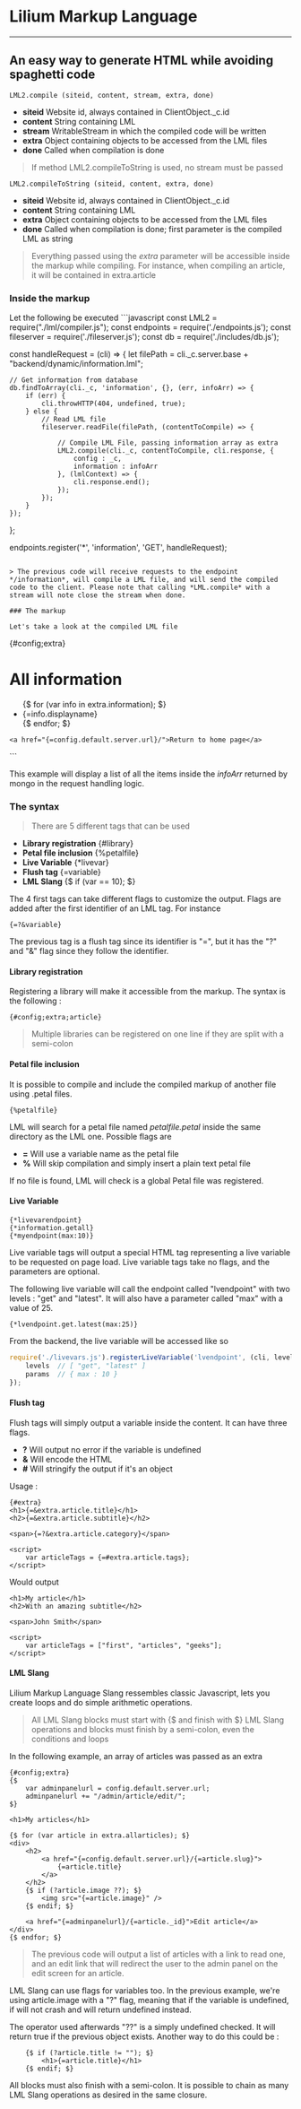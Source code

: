 # Lilium Markup Language
---
## An easy way to generate HTML while avoiding spaghetti code

``LML2.compile (siteid, content, stream, extra, done)``
* **siteid** Website id, always contained in ClientObject.\_c.id
* **content** String containing LML 
* **stream** WritableStream in which the compiled code will be written
* **extra** Object containing objects to be accessed from the LML files
* **done** Called when compilation is done

> If method LML2.compileToString is used, no stream must be passed

``LML2.compileToString (siteid, content, extra, done)``
* **siteid** Website id, always contained in ClientObject.\_c.id
* **content** String containing LML 
* **extra** Object containing objects to be accessed from the LML files
* **done** Called when compilation is done; first parameter is the compiled LML as string

> Everything passed using the *extra* parameter will be accessible inside the markup while compiling. For instance, when compiling an article, it will be contained in extra.article

<h3>Inside the markup</h3>
Let the following be executed
```javascript
const LML2 = require("./lml/compiler.js");
const endpoints = require('./endpoints.js');
const fileserver = require('./fileserver.js');
const db = require('./includes/db.js');

const handleRequest = (cli) => {
    let filePath = cli._c.server.base + "backend/dynamic/information.lml";
    
    // Get information from database
    db.findToArray(cli._c, 'information', {}, (err, infoArr) => {
        if (err) {
            cli.throwHTTP(404, undefined, true);
        } else {
            // Read LML file
            fileserver.readFile(filePath, (contentToCompile) => {

                // Compile LML File, passing information array as extra
                LML2.compile(cli._c, contentToCompile, cli.response, {
                    config : _c,
                    information : infoArr
                }, (lmlContext) => {
                    cli.response.end();
                });
            });
        }
    });
};

endpoints.register('*', 'information', 'GET', handleRequest);
```

> The previous code will receive requests to the endpoint */information*, will compile a LML file, and will send the compiled code to the client. Please note that calling *LML.compile* with a stream will note close the stream when done.

### The markup

Let's take a look at the compiled LML file
```
{#config;extra}
<h1>All information</h1>
<div id="info-list-wrapper">
    <ul>
        {$ for (var info in extra.information); $}
            <li>{=info.displayname}</li>
        {$ endfor; $}
    </ul>

    <a href="{=config.default.server.url}/">Return to home page</a>
</div>
```

This example will display a list of all the items inside the *infoArr* returned by mongo in the request handling logic. 

### The syntax

> There are 5 different tags that can be used
* **Library registration** {#library}
* **Petal file inclusion** {%petalfile}
* **Live Variable** {*livevar}
* **Flush tag** {=variable}
* **LML Slang** {$ if (var == 10); $}

The 4 first tags can take different flags to customize the output. Flags are added after the first identifier of an LML tag. For instance 
```
{=?&variable}
```
The previous tag is a flush tag since its identifier is "=", but it has the "?" and "&" flag since they follow the identifier. 

#### Library registration

Registering a library will make it accessible from the markup. The syntax is the following : 
```
{#config;extra;article}
```
> Multiple libraries can be registered on one line if they are split with a semi-colon

#### Petal file inclusion

It is possible to compile and include the compiled markup of another file using .petal files.
```
{%petalfile}
``` 

LML will search for a petal file named *petalfile.petal* inside the same directory as the LML one. Possible flags are
* **=** Will use a variable name as the petal file
* **%** Will skip compilation and simply insert a plain text petal file

If no file is found, LML will check is a global Petal file was registered.

#### Live Variable
```
{*livevarendpoint}
{*information.getall}
{*myendpoint(max:10)}
```

Live variable tags will output a special HTML tag representing a live variable to be requested on page load. Live variable tags take no flags, and the parameters are optional.

The following live variable will call the endpoint called "lvendpoint" with two levels : "get" and "latest". It will also have a parameter called "max" with a value of 25.
```
{*lvendpoint.get.latest(max:25)}
```

From the backend, the live variable will be accessed like so
```javascript
require('./livevars.js').registerLiveVariable('lvendpoint', (cli, levels, params, send) => {
    levels  // [ "get", "latest" ]
    params  // { max : 10 }
});
```

#### Flush tag
Flush tags will simply output a variable inside the content. It can have three flags.
* **?** Will output no error if the variable is undefined
* **&** Will encode the HTML 
* **#** Will stringify the output if it's an object

Usage :
```
{#extra}
<h1>{=&extra.article.title}</h1>
<h2>{=&extra.article.subtitle}</h2>

<span>{=?&extra.article.category}</span>

<script>
    var articleTags = {=#extra.article.tags};
</script>
```

Would output
```
<h1>My article</h1>
<h2>With an amazing subtitle</h2>

<span>John Smith</span>

<script>
    var articleTags = ["first", "articles", "geeks"];
</script>
```

#### LML Slang

Lilium Markup Language Slang ressembles classic Javascript, lets you create loops and do simple arithmetic operations.

> All LML Slang blocks must start with {$ and finish with $}
> LML Slang operations and blocks must finish by a semi-colon, even the conditions and loops

In the following example, an array of articles was passed as an extra
```
{#config;extra}
{$
    var adminpanelurl = config.default.server.url;
    adminpanelurl += "/admin/article/edit/";
$}

<h1>My articles</h1>

{$ for (var article in extra.allarticles); $}
<div>
    <h2>
        <a href="{=config.default.server.url}/{=article.slug}">
            {=article.title}
        </a>
    </h2>
    {$ if (?article.image ??); $}
        <img src="{=article.image}" />
    {$ endif; $}

    <a href="{=adminpanelurl}/{=article._id}">Edit article</a>
</div>
{$ endfor; $}
```
> The previous code will output a list of articles with a link to read one, and an edit link that will redirect the user to the admin panel on the edit screen for an article.

LML Slang can use flags for variables too. In the previous example, we're using article.image with a "?" flag, meaning that if the variable is undefined, if will not crash and will return undefined instead.

The operator used afterwards "??" is a simply undefined checked. It will return true if the previous object exists. Another way to do this could be : 
```
    {$ if (?article.title != ""); $}
        <h1>{=article.title}</h1>
    {$ endif; $}
```

All blocks must also finish with a semi-colon. It is possible to chain as many LML Slang operations as desired in the same closure. 


